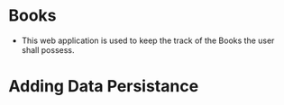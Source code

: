 # Books

- This web application is used to keep the track of the Books the user shall possess.

# Adding Data Persistance
